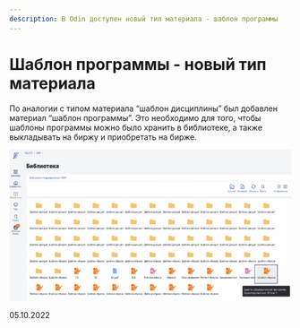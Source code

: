 ```yaml
---
description: В Odin доступен новый тип материала - шаблон программы
---
```


# Шаблон программы - новый тип материала

По аналогии с типом материала “шаблон дисциплины” был добавлен материал “шаблон программы”. Это необходимо для того, чтобы шаблоны программы можно было хранить в библиотеке, а также выкладывать на биржу и приобретать на бирже.

![](<../../.gitbook/assets/Гифка с Gifius.ru-17.gif>)

05.10.2022
